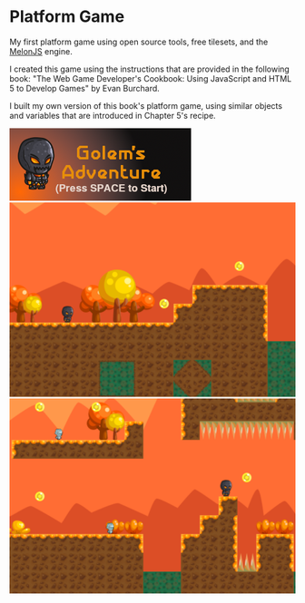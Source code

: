 # Platform Game

My first platform game using open source tools, free tilesets, and the [MelonJS](http://melonjs.org) engine.

I created this game using the instructions that are provided in the following book:
"The Web Game Developer's Cookbook: Using JavaScript and HTML 5 to Develop Games" by Evan Burchard.


I built my own version of this book's platform game, using similar objects and variables that are introduced in Chapter 5's recipe.

![Title Screen](https://github.com/John2324/Platform-Game/blob/master/game-files/titleScreen.png "TitleScreen")
![Preview Screen](https://github.com/John2324/Platform-Game/blob/master/screenshots/screenshot1.png "InitialScene")
![Preview Screen](https://github.com/John2324/Platform-Game/blob/master/screenshots/screenshot2.png "SecondScene")
